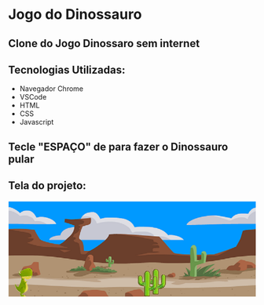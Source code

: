 # Jogo do Dinossauro

## Clone do Jogo Dinossaro sem internet

## Tecnologias Utilizadas:
* Navegador Chrome
* VSCode
* HTML
* CSS
* Javascript

## Tecle "ESPAÇO" de para fazer o Dinossauro pular

## Tela do projeto:

![paginas_web](https://github.com/claudineinobrega/JogoDinossauro/blob/master/img/game.png) 
